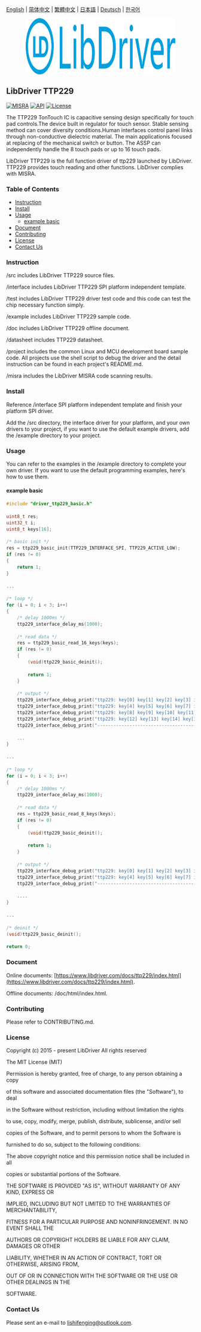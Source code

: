 [English](/README.md) | [ 简体中文](/README_zh-Hans.md) | [繁體中文](/README_zh-Hant.md) | [日本語](/README_ja.md) | [Deutsch](/README_de.md) | [한국어](/README_ko.md)

<div align=center>
<img src="/doc/image/logo.svg" width="400" height="150"/>
</div>

## LibDriver TTP229
[![MISRA](https://img.shields.io/badge/misra-compliant-brightgreen.svg)](/misra/README.md) [![API](https://img.shields.io/badge/api-reference-blue.svg)](https://www.libdriver.com/docs/ttp229/index.html) [![License](https://img.shields.io/badge/license-MIT-brightgreen.svg)](/LICENSE) 

The TTP229 TonTouch IC is capacitive sensing design specifically for touch pad controls.The device built in regulator for touch sensor. Stable sensing method can cover diversity conditions.Human interfaces control panel links through non-conductive dielectric material. The main applicationis focused at replacing of the mechanical switch or button. The ASSP can independently handle the 8 touch pads or up to 16 touch pads.

LibDriver TTP229 is the full function driver of ttp229  launched by LibDriver. TTP229 provides touch reading and other functions. LibDriver complies with MISRA.

### Table of Contents

  - [Instruction](#Instruction)
  - [Install](#Install)
  - [Usage](#Usage)
    - [example basic](#example-basic)
  - [Document](#Document)
  - [Contributing](#Contributing)
  - [License](#License)
  - [Contact Us](#Contact-Us)

### Instruction

/src includes LibDriver TTP229 source files.

/interface includes LibDriver TTP229 SPI platform independent template.

/test includes LibDriver TTP229 driver test code and this code can test the chip necessary function simply.

/example includes LibDriver TTP229 sample code.

/doc includes LibDriver TTP229 offline document.

/datasheet includes TTP229 datasheet.

/project includes the common Linux and MCU development board sample code. All projects use the shell script to debug the driver and the detail instruction can be found in each project's README.md.

/misra includes the LibDriver MISRA code scanning results.

### Install

Reference /interface SPI platform independent template and finish your platform SPI driver.

Add the /src directory, the interface driver for your platform, and your own drivers to your project, if you want to use the default example drivers, add the /example directory to your project.

### Usage

You can refer to the examples in the /example directory to complete your own driver. If you want to use the default programming examples, here's how to use them.

#### example basic

```C
#include "driver_ttp229_basic.h"

uint8_t res;
uint32_t i;
uint8_t keys[16];

/* basic init */
res = ttp229_basic_init(TTP229_INTERFACE_SPI, TTP229_ACTIVE_LOW);
if (res != 0)
{
    return 1;
}

...
    
/* loop */
for (i = 0; i < 3; i++)
{
    /* delay 1000ms */
    ttp229_interface_delay_ms(1000);

    /* read data */
    res = ttp229_basic_read_16_keys(keys);
    if (res != 0)
    {
        (void)ttp229_basic_deinit();

        return 1;
    }

    /* output */
    ttp229_interface_debug_print("ttp229: key[0] key[1] key[2] key[3] is %d %d %d %d.\n", keys[0], keys[1], keys[2], keys[3]);
    ttp229_interface_debug_print("ttp229: key[4] key[5] key[6] key[7] is %d %d %d %d.\n", keys[4], keys[5], keys[6], keys[7]);
    ttp229_interface_debug_print("ttp229: key[8] key[9] key[10] key[11] is %d %d %d %d.\n", keys[8], keys[9], keys[10], keys[11]);
    ttp229_interface_debug_print("ttp229: key[12] key[13] key[14] key[15] is %d %d %d %d.\n", keys[12], keys[13], keys[14], keys[15]);
    ttp229_interface_debug_print("----------------------------------------------------\n");
    
    ...
}

...
    
/* loop */
for (i = 0; i < 3; i++)
{
    /* delay 1000ms */
    ttp229_interface_delay_ms(1000);

    /* read data */
    res = ttp229_basic_read_8_keys(keys);
    if (res != 0)
    {
        (void)ttp229_basic_deinit();

        return 1;
    }

    /* output */
    ttp229_interface_debug_print("ttp229: key[0] key[1] key[2] key[3] is %d %d %d %d.\n", keys[0], keys[1], keys[2], keys[3]);
    ttp229_interface_debug_print("ttp229: key[4] key[5] key[6] key[7] is %d %d %d %d.\n", keys[4], keys[5], keys[6], keys[7]);
    ttp229_interface_debug_print("----------------------------------------------------\n");
    
    ....
}

...
    
/* deinit */
(void)ttp229_basic_deinit();

return 0;
```

### Document

Online documents: [https://www.libdriver.com/docs/ttp229/index.html](https://www.libdriver.com/docs/ttp229/index.html).

Offline documents: /doc/html/index.html.

### Contributing

Please refer to CONTRIBUTING.md.

### License

Copyright (c) 2015 - present LibDriver All rights reserved



The MIT License (MIT) 



Permission is hereby granted, free of charge, to any person obtaining a copy

of this software and associated documentation files (the "Software"), to deal

in the Software without restriction, including without limitation the rights

to use, copy, modify, merge, publish, distribute, sublicense, and/or sell

copies of the Software, and to permit persons to whom the Software is

furnished to do so, subject to the following conditions: 



The above copyright notice and this permission notice shall be included in all

copies or substantial portions of the Software. 



THE SOFTWARE IS PROVIDED "AS IS", WITHOUT WARRANTY OF ANY KIND, EXPRESS OR

IMPLIED, INCLUDING BUT NOT LIMITED TO THE WARRANTIES OF MERCHANTABILITY,

FITNESS FOR A PARTICULAR PURPOSE AND NONINFRINGEMENT. IN NO EVENT SHALL THE

AUTHORS OR COPYRIGHT HOLDERS BE LIABLE FOR ANY CLAIM, DAMAGES OR OTHER

LIABILITY, WHETHER IN AN ACTION OF CONTRACT, TORT OR OTHERWISE, ARISING FROM,

OUT OF OR IN CONNECTION WITH THE SOFTWARE OR THE USE OR OTHER DEALINGS IN THE

SOFTWARE. 

### Contact Us

Please sent an e-mail to lishifenging@outlook.com.
